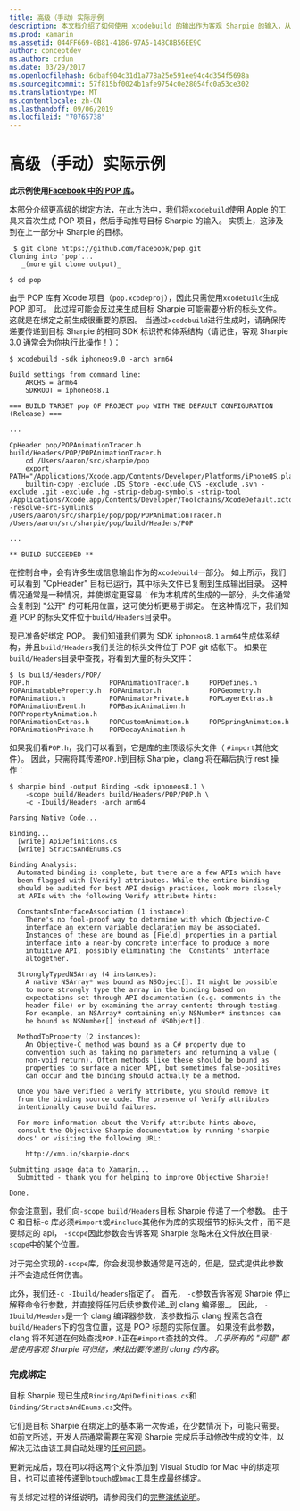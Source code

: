 ```yaml
---
title: 高级（手动）实际示例
description: 本文档介绍了如何使用 xcodebuild 的输出作为客观 Sharpie 的输入，从而深入了解目标 Sharpie 的作用。
ms.prod: xamarin
ms.assetid: 044FF669-0B81-4186-97A5-148C8B56EE9C
author: conceptdev
ms.author: crdun
ms.date: 03/29/2017
ms.openlocfilehash: 6dbaf904c31d1a778a25e591ee94c4d354f5698a
ms.sourcegitcommit: 57f815bf0024b1afe9754c0e28054fc0a53ce302
ms.translationtype: MT
ms.contentlocale: zh-CN
ms.lasthandoff: 09/06/2019
ms.locfileid: "70765738"
---
```

# <a name="advanced-manual-real-world-example"></a>高级（手动）实际示例

**此示例使用[Facebook 中的 POP 库](https://github.com/facebook/pop)。**

本部分介绍更高级的绑定方法，在此方法中，我们将`xcodebuild`使用 Apple 的工具来首次生成 POP 项目，然后手动推导目标 Sharpie 的输入。 实质上，这涉及到在上一部分中 Sharpie 的目标。

```
 $ git clone https://github.com/facebook/pop.git
Cloning into 'pop'...
   _(more git clone output)_

$ cd pop
```

由于 POP 库有 Xcode 项目（`pop.xcodeproj`），因此只需使用`xcodebuild`生成 POP 即可。 此过程可能会反过来生成目标 Sharpie 可能需要分析的标头文件。 这就是在绑定之前生成很重要的原因。 当通过`xcodebuild`进行生成时，请确保传递要传递到目标 Sharpie 的相同 SDK 标识符和体系结构（请记住，客观 Sharpie 3.0 通常会为你执行此操作！）：

```
$ xcodebuild -sdk iphoneos9.0 -arch arm64

Build settings from command line:
    ARCHS = arm64
    SDKROOT = iphoneos8.1

=== BUILD TARGET pop OF PROJECT pop WITH THE DEFAULT CONFIGURATION (Release) ===

...

CpHeader pop/POPAnimationTracer.h build/Headers/POP/POPAnimationTracer.h
    cd /Users/aaron/src/sharpie/pop
    export PATH="/Applications/Xcode.app/Contents/Developer/Platforms/iPhoneOS.platform/Developer/usr/bin:/Applications/Xcode.app/Contents/Developer/usr/bin:/Users/aaron/bin::/usr/local/bin:/usr/bin:/bin:/usr/sbin:/sbin:/opt/X11/bin:/usr/local/git/bin:/Users/aaron/.rvm/bin"
    builtin-copy -exclude .DS_Store -exclude CVS -exclude .svn -exclude .git -exclude .hg -strip-debug-symbols -strip-tool /Applications/Xcode.app/Contents/Developer/Toolchains/XcodeDefault.xctoolchain/usr/bin/strip -resolve-src-symlinks /Users/aaron/src/sharpie/pop/pop/POPAnimationTracer.h /Users/aaron/src/sharpie/pop/build/Headers/POP

...

** BUILD SUCCEEDED **
```

在控制台中，会有许多生成信息输出作为的`xcodebuild`一部分。 如上所示，我们可以看到 "CpHeader" 目标已运行，其中标头文件已复制到生成输出目录。 这种情况通常是一种情况，并使绑定更容易：作为本机库的生成的一部分，头文件通常会复制到 "公开" 的可耗用位置，这可使分析更易于绑定。 在这种情况下，我们知道 POP 的标头文件位于`build/Headers`目录中。

现已准备好绑定 POP。 我们知道我们要为 SDK `iphoneos8.1` `arm64`生成体系结构，并且`build/Headers`我们关注的标头文件位于 POP git 结帐下。 如果在`build/Headers`目录中查找，将看到大量的标头文件：

```
$ ls build/Headers/POP/
POP.h                    POPAnimationTracer.h     POPDefines.h
POPAnimatableProperty.h  POPAnimator.h            POPGeometry.h
POPAnimation.h           POPAnimatorPrivate.h     POPLayerExtras.h
POPAnimationEvent.h      POPBasicAnimation.h      POPPropertyAnimation.h
POPAnimationExtras.h     POPCustomAnimation.h     POPSpringAnimation.h
POPAnimationPrivate.h    POPDecayAnimation.h
```

如果我们看`POP.h`，我们可以看到，它是库的主顶级标头文件（ `#import`其他文件）。 因此，只需将其传递`POP.h`到目标 Sharpie，clang 将在幕后执行 rest 操作：

```
$ sharpie bind -output Binding -sdk iphoneos8.1 \
    -scope build/Headers build/Headers/POP/POP.h \
    -c -Ibuild/Headers -arch arm64

Parsing Native Code...

Binding...
  [write] ApiDefinitions.cs
  [write] StructsAndEnums.cs

Binding Analysis:
  Automated binding is complete, but there are a few APIs which have
  been flagged with [Verify] attributes. While the entire binding
  should be audited for best API design practices, look more closely
  at APIs with the following Verify attribute hints:

  ConstantsInterfaceAssociation (1 instance):
    There's no fool-proof way to determine with which Objective-C
    interface an extern variable declaration may be associated.
    Instances of these are bound as [Field] properties in a partial
    interface into a near-by concrete interface to produce a more
    intuitive API, possibly eliminating the 'Constants' interface
    altogether.

  StronglyTypedNSArray (4 instances):
    A native NSArray* was bound as NSObject[]. It might be possible
    to more strongly type the array in the binding based on
    expectations set through API documentation (e.g. comments in the
    header file) or by examining the array contents through testing.
    For example, an NSArray* containing only NSNumber* instances can
    be bound as NSNumber[] instead of NSObject[].

  MethodToProperty (2 instances):
    An Objective-C method was bound as a C# property due to
    convention such as taking no parameters and returning a value (
    non-void return). Often methods like these should be bound as
    properties to surface a nicer API, but sometimes false-positives
    can occur and the binding should actually be a method.

  Once you have verified a Verify attribute, you should remove it
  from the binding source code. The presence of Verify attributes
  intentionally cause build failures.

  For more information about the Verify attribute hints above,
  consult the Objective Sharpie documentation by running 'sharpie
  docs' or visiting the following URL:

    http://xmn.io/sharpie-docs

Submitting usage data to Xamarin...
  Submitted - thank you for helping to improve Objective Sharpie!

Done.
```

你会注意到，我们向`-scope build/Headers`目标 Sharpie 传递了一个参数。 由于 C 和目标-c 库必须`#import`或`#include`其他作为库的实现细节的标头文件，而不是要绑定的 api， `-scope`因此参数会告诉客观 Sharpie 忽略未在文件放在目录`-scope`中的某个位置。

对于完全实现的`-scope`库，你会发现参数通常是可选的，但是，显式提供此参数并不会造成任何伤害。

此外，我们还`-c -Ibuild/headers`指定了。 首先， `-c`参数告诉客观 Sharpie 停止解释命令行参数，并直接将任何后续参数传递_到 clang 编译器_。 因此， `-Ibuild/Headers`是一个 clang 编译器参数，该参数指示 clang 搜索包含在`build/Headers`下的包含位置，这是 POP 标题的实际位置。 如果没有此参数，clang 将不知道在何处查找`POP.h`正在`#import`查找的文件。 _几乎所有的 "问题" 都是使用客观 Sharpie 可归结，来找出要传递到 clang 的内容_。

### <a name="completing-the-binding"></a>完成绑定

目标 Sharpie 现已生成`Binding/ApiDefinitions.cs`和`Binding/StructsAndEnums.cs`文件。

它们是目标 Sharpie 在绑定上的基本第一次传递，在少数情况下，可能只需要。 如前文所述，开发人员通常需要在客观 Sharpie 完成后手动修改生成的文件，以解决无法由该工具自动处理的[任何问题](~/cross-platform/macios/binding/objective-sharpie/platform/apidefinitions-structsandenums.md)。

更新完成后，现在可以将这两个文件添加到 Visual Studio for Mac 中的绑定项目，也可以直接传递到`btouch`或`bmac`工具生成最终绑定。

有关绑定过程的详细说明，请参阅我们的[完整演练说明](~/ios/platform/binding-objective-c/walkthrough.md)。
